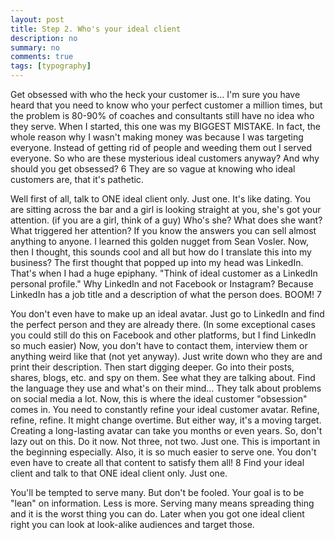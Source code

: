 ```yaml
---
layout: post
title: Step 2. Who's your ideal client
description: no
summary: no
comments: true
tags: [typography]
---
```


Get obsessed with who the heck your customer is...
I'm sure you have heard that you need to know who your perfect customer a million times, but the problem is 80-90% of coaches and consultants still have no idea who they serve.
When I started, this one was my BIGGEST MISTAKE. In fact, the whole reason why I wasn't making money was because I was targeting everyone. Instead of getting rid of people and weeding them out I served everyone.
So who are these mysterious ideal customers anyway? And why should you get obsessed?
6
 They are so vague at
 knowing who ideal customers are, that it's pathetic.

Well first of all, talk to ONE ideal client only. Just one. It's like dating.
You are sitting across the bar and a girl is looking straight at you, she's got your attention. (if you are a girl, think of a guy)
Who's she?
What does she want?
What triggered her attention?
If you know the answers you can sell almost anything to anyone. I learned this golden nugget from Sean Vosler.
Now, then I thought, this sounds cool and all but how do I translate this into my business?
The first thought that popped up into my head was LinkedIn.
That's when I had a huge epiphany.
"Think of ideal customer as a LinkedIn personal profile."
Why LinkedIn and not Facebook or Instagram? Because LinkedIn has a job title and a description of what the person does.
  BOOM!
7

You don't even have to make up an ideal avatar. Just go to LinkedIn and find the perfect person and they are already there. (In some exceptional cases you could still do this on Facebook and other platforms, but I find LinkedIn so much easier)
Now, you don't have to contact them, interview them or anything weird like that (not yet anyway). Just write down who they are and print their description. Then start digging deeper. Go into their posts, shares, blogs, etc. and spy on them. See what they are talking about. Find the language they use and what's on their mind... They talk about problems on social media a lot.
Now, this is where the ideal customer "obsession" comes in. You need to constantly refine your ideal customer avatar. Refine, refine, refine. It might change overtime. But either way, it's a moving target. Creating a long-lasting avatar can take you months or even years. So, don't lazy out on this.
Do it now.
Not three, not two. Just one. This is important in the beginning especially. Also, it is so much easier to serve one. You don't even have to create all that content to satisfy them all!
8
 Find your ideal client and talk to that ONE ideal client
 only. Just one.

You'll be tempted to serve many. But don't be fooled.
Your goal is to be "lean" on information. Less is more. Serving many means spreading thing and it is the worst thing you can do.
Later when you got one ideal client right you can look at look-alike audiences and target those.

